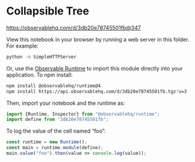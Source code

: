 # Collapsible Tree

https://observablehq.com/d/3db20e78745501fb@347

View this notebook in your browser by running a web server in this folder. For
example:

~~~sh
python -m SimpleHTTPServer
~~~

Or, use the [Observable Runtime](https://github.com/observablehq/runtime) to
import this module directly into your application. To npm install:

~~~sh
npm install @observablehq/runtime@4
npm install https://api.observablehq.com/d/3db20e78745501fb.tgz?v=3
~~~

Then, import your notebook and the runtime as:

~~~js
import {Runtime, Inspector} from "@observablehq/runtime";
import define from "3db20e78745501fb";
~~~

To log the value of the cell named “foo”:

~~~js
const runtime = new Runtime();
const main = runtime.module(define);
main.value("foo").then(value => console.log(value));
~~~
